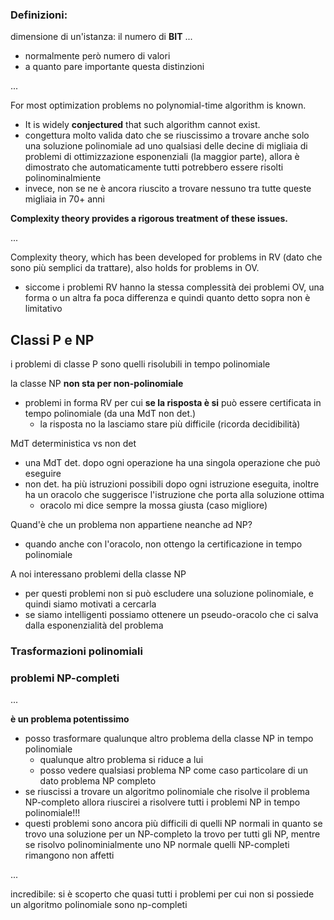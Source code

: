 ### Definizioni:

dimensione di un'istanza: il numero di **BIT** ... 
- normalmente però numero di valori
- a quanto pare importante questa distinzioni


...


For most optimization problems no polynomial-time algorithm is known.
- It is widely **conjectured** that such algorithm cannot exist.
- congettura molto valida dato che se riuscissimo a trovare anche solo una soluzione polinomiale ad uno qualsiasi delle decine di migliaia di problemi di ottimizzazione esponenziali (la maggior parte), allora è dimostrato che automaticamente tutti potrebbero essere risolti polinominalmiente 
- invece, non se ne è ancora riuscito a trovare nessuno tra tutte queste migliaia in 70+ anni

**Complexity theory provides a rigorous treatment of these issues.**




...



Complexity theory, which has been developed for problems in RV (dato che sono più semplici da trattare), also holds for problems in OV.
- siccome i problemi RV hanno la stessa complessità dei problemi OV, una forma o un altra fa poca differenza e quindi quanto detto sopra non è limitativo


## Classi P e NP
i problemi di classe P sono quelli risolubili in tempo polinomiale

la classe NP **non sta per non-polinomiale**
- problemi in forma RV per cui **se la risposta è si** può essere certificata in tempo polinomiale (da una MdT non det.) 
    - la risposta no la lasciamo stare più difficile (ricorda decidibilità)


MdT deterministica vs non det
- una MdT det. dopo ogni operazione ha una singola operazione che può eseguire
- non det. ha più istruzioni possibili dopo ogni istruzione eseguita, inoltre ha un oracolo che suggerisce l'istruzione che porta alla soluzione ottima
    - oracolo mi dice sempre la mossa giusta (caso migliore)

Quand'è che un problema non appartiene neanche ad NP?
- quando anche con l'oracolo, non ottengo la certificazione in tempo polinomiale

A noi interessano problemi della classe NP
- per questi problemi non si può escludere una soluzione polinomiale, e quindi siamo motivati a cercarla
- se siamo intelligenti possiamo ottenere un pseudo-oracolo che ci salva dalla esponenzialità del problema



### Trasformazioni polinomiali




### problemi NP-completi
...

**è un problema potentissimo**
- posso trasformare qualunque altro problema della classe NP in tempo polinomiale
    - qualunque altro problema si riduce a lui
    - posso vedere qualsiasi problema NP come caso particolare di un dato problema NP completo
- se riuscissi a trovare un algoritmo polinomiale che risolve il problema NP-completo allora riuscirei a risolvere tutti i problemi NP in tempo polinomiale!!!
- questi problemi sono ancora più difficili di quelli NP normali in quanto se trovo una soluzione per un NP-completo la trovo per tutti gli NP, mentre se risolvo polinominialmente uno NP normale quelli NP-completi rimangono non affetti



...



incredibile: si è scoperto che quasi tutti i problemi per cui non si possiede un algoritmo polinomiale sono np-completi

